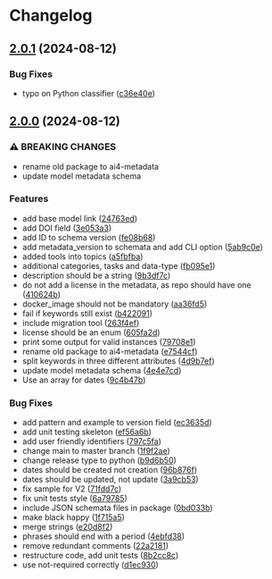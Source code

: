 # Changelog

## [2.0.1](https://github.com/ai4os/ai4-metadata/compare/v2.0.0...v2.0.1) (2024-08-12)


### Bug Fixes

* typo on Python classifier ([c36e40e](https://github.com/ai4os/ai4-metadata/commit/c36e40efa83cbb6055225cb2cdefade94c1ee6c3))

## [2.0.0](https://github.com/ai4os/ai4-metadata/compare/1.0.0...v2.0.0) (2024-08-12)


### ⚠ BREAKING CHANGES

* rename old package to ai4-metadata
* update model metadata schema

### Features

* add base model link ([24763ed](https://github.com/ai4os/ai4-metadata/commit/24763ed031d5c1f84c689e02062d6c09d01d3f83))
* add DOI field ([3e053a3](https://github.com/ai4os/ai4-metadata/commit/3e053a34a1330cfa1d04647716e0a54bf40ff153))
* add ID to schema version ([fe08b68](https://github.com/ai4os/ai4-metadata/commit/fe08b68101a5bf8f8f00aa9ec66a4a6c1cf1d19e))
* add metadata_version to schemata and add CLI option ([5ab9c0e](https://github.com/ai4os/ai4-metadata/commit/5ab9c0e6b0f9cd7710094e4d14850d59c13d8bd5))
* added tools into topics ([a5fbfba](https://github.com/ai4os/ai4-metadata/commit/a5fbfbadffdb31035d839b944c470081794d2d2b))
* additional categories, tasks and data-type ([fb095e1](https://github.com/ai4os/ai4-metadata/commit/fb095e1fa24fa699dced7752dac8f4cbf5033edb))
* description should be a string ([9b3df7c](https://github.com/ai4os/ai4-metadata/commit/9b3df7c5d5d601b2a3323280c8dc45d2d4dea02c))
* do not add a license in the metadata, as repo should have one ([410624b](https://github.com/ai4os/ai4-metadata/commit/410624b5c262c9de6a27c550b7a15de7a8c8da6c))
* docker_image should not be mandatory ([aa36fd5](https://github.com/ai4os/ai4-metadata/commit/aa36fd5e43f9df5ed32859184efe93435896a059))
* fail if keywords still exist ([b422091](https://github.com/ai4os/ai4-metadata/commit/b422091335ef75b28beef1c97bcbab4361b86cca))
* include migration tool ([263f4ef](https://github.com/ai4os/ai4-metadata/commit/263f4ef7577eb81ee20f1ac64d759c5f4a1d8916))
* license should be an enum ([605fa2d](https://github.com/ai4os/ai4-metadata/commit/605fa2d1b0e4577bf11997f195531ec3b5dd2abc))
* print some output for valid instances ([79708e1](https://github.com/ai4os/ai4-metadata/commit/79708e1008e120d7df2349e799bb6c80040d298c))
* rename old package to ai4-metadata ([e7544cf](https://github.com/ai4os/ai4-metadata/commit/e7544cf90590facd819b49bf3ae8dd6bc01d82fe))
* split keywords in three different attributes ([4d9b7ef](https://github.com/ai4os/ai4-metadata/commit/4d9b7ef847813d4178223f500c9eb9223cba3041))
* update model metadata schema ([4e4e7cd](https://github.com/ai4os/ai4-metadata/commit/4e4e7cd050ad23aa2a06cd4c0ddeb99e304c6e96))
* Use an array for dates ([9c4b47b](https://github.com/ai4os/ai4-metadata/commit/9c4b47b1b194e2baab2c0fe554964919b1d9608c))


### Bug Fixes

* add pattern and example to version field ([ec3635d](https://github.com/ai4os/ai4-metadata/commit/ec3635d8102950f6d4b7d9af61d89fe3db18033e))
* add unit testing skeleton ([ef56a6b](https://github.com/ai4os/ai4-metadata/commit/ef56a6bb29882dc9adc44e9b7525c840d0ac88a4))
* add user friendly identifiers ([797c5fa](https://github.com/ai4os/ai4-metadata/commit/797c5fa689b241b3c3ea6d7252e5e055dafcd549))
* change main to master branch ([1f9f2ae](https://github.com/ai4os/ai4-metadata/commit/1f9f2aee7a0276bc8304940d89def538395122cd))
* change release type to python ([b9d6b50](https://github.com/ai4os/ai4-metadata/commit/b9d6b5007989f1680dcdf1ded9c05e9549849717))
* dates should be created not creation ([96b876f](https://github.com/ai4os/ai4-metadata/commit/96b876f2bc2793984268163bb9130eec4d73e78f))
* dates should be updated, not update ([3a9cb53](https://github.com/ai4os/ai4-metadata/commit/3a9cb5391506a364a77d126120171e6c1b7c04e0))
* fix sample for V2 ([71fdd7c](https://github.com/ai4os/ai4-metadata/commit/71fdd7c5db72916b80393e07e4eb1dd5b3996dce))
* fix unit tests style ([6a79785](https://github.com/ai4os/ai4-metadata/commit/6a79785fc06c60f155fc3257c793a08056ba79ce))
* include JSON schemata files in package ([0bd033b](https://github.com/ai4os/ai4-metadata/commit/0bd033bc2522fc74dc0eba4de4ab6856c1dce5e5))
* make black happy ([1f715a5](https://github.com/ai4os/ai4-metadata/commit/1f715a58482b8559114c89869f383be11597e04b))
* merge strings ([e20d8f2](https://github.com/ai4os/ai4-metadata/commit/e20d8f202d719eacd518389118fd00ea9db02e44))
* phrases should end with a period ([4ebfd38](https://github.com/ai4os/ai4-metadata/commit/4ebfd387f4d7a75f1d52688299eca3b556a4efbd))
* remove redundant comments ([22a2181](https://github.com/ai4os/ai4-metadata/commit/22a21816be4a73ac7c7f392ebb53e6625ad2e957))
* restructure code, add unit tests ([8b2cc8c](https://github.com/ai4os/ai4-metadata/commit/8b2cc8ca87abfa36a17f6b2c3ab8297d37f34927))
* use not-required correctly ([d1ec930](https://github.com/ai4os/ai4-metadata/commit/d1ec93001eb410366bb767ebdd47699d051b3f17))
